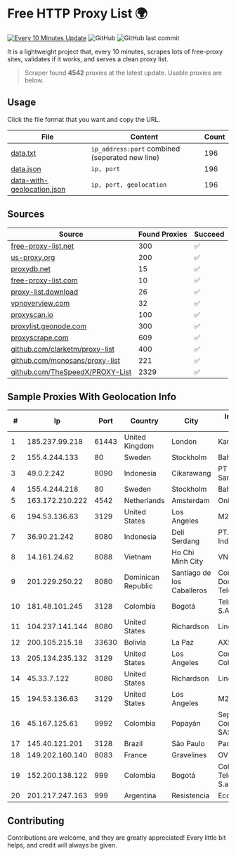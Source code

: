 
# Free HTTP Proxy List 🌍

[![Every 10 Minutes Update](https://github.com/mertguvencli/http-proxy-list/actions/workflows/main.yml/badge.svg?branch=main)](https://github.com/mertguvencli/http-proxy-list/actions/workflows/main.yml)
![GitHub](https://img.shields.io/github/license/mertguvencli/http-proxy-list)
![GitHub last commit](https://img.shields.io/github/last-commit/mertguvencli/http-proxy-list)

It is a lightweight project that, every 10 minutes, scrapes lots of free-proxy sites, validates if it works, and serves a clean proxy list.


> Scraper found **4542** proxies at the latest update. Usable proxies are below.

## Usage

Click the file format that you want and copy the URL.


|File|Content|Count|
|----|-------|-----|
|[data.txt](https://raw.githubusercontent.com/mertguvencli/http-proxy-list/main/proxy-list/data.txt)|`ip_address:port` combined (seperated new line)|196|
|[data.json](https://raw.githubusercontent.com/mertguvencli/http-proxy-list/main/proxy-list/data.json)|`ip, port`|196|
|[data-with-geolocation.json](https://raw.githubusercontent.com/mertguvencli/http-proxy-list/main/proxy-list/data-with-geolocation.json)|`ip, port, geolocation`|196|

## Sources

|Source|Found Proxies|Succeed|
|------|-------------|-------|
|[free-proxy-list.net](https://free-proxy-list.net)|300|✅|
|[us-proxy.org](https://www.us-proxy.org)|200|✅|
|[proxydb.net](http://proxydb.net)|15|✅|
|[free-proxy-list.com](https://free-proxy-list.com/?page=&port=&type%5B%5D=http&type%5B%5D=https&up_time=0&search=Search)|10|✅|
|[proxy-list.download](https://www.proxy-list.download/HTTP)|26|✅|
|[vpnoverview.com](https://vpnoverview.com/privacy/anonymous-browsing/free-proxy-servers)|32|✅|
|[proxyscan.io](https://www.proxyscan.io)|100|✅|
|[proxylist.geonode.com](https://proxylist.geonode.com/api/proxy-list?limit=300&page=1&sort_by=lastChecked&sort_type=desc&protocols=http,https)|300|✅|
|[proxyscrape.com](https://api.proxyscrape.com/v2/?request=displayproxies&protocol=http&timeout=10000&country=all&ssl=all&anonymity=all)|609|✅|
|[github.com/clarketm/proxy-list](https://raw.githubusercontent.com/clarketm/proxy-list/master/proxy-list-raw.txt)|400|✅|
|[github.com/monosans/proxy-list](https://raw.githubusercontent.com/monosans/proxy-list/main/proxies/http.txt)|221|✅|
|[github.com/TheSpeedX/PROXY-List](https://raw.githubusercontent.com/TheSpeedX/PROXY-List/master/http.txt)|2329|✅|


## Sample Proxies With Geolocation Info

|#|Ip|Port|Country|City|Internet Service Provider|
|-|--|----|-------|----|-------------------------|
|1|185.237.99.218|61443|United Kingdom|London|Kamatera Inc|
|2|155.4.244.133|80|Sweden|Stockholm|Bahnhof AB|
|3|49.0.2.242|8090|Indonesia|Cikarawang|PT Usaha Adi Sanggoro|
|4|155.4.244.218|80|Sweden|Stockholm|Bahnhof AB|
|5|163.172.210.222|4542|Netherlands|Amsterdam|Online SAS NL|
|6|194.53.136.63|3129|United States|Los Angeles|M247 Ltd|
|7|36.90.21.242|8080|Indonesia|Deli Serdang|PT. Telekomunikasi Indonesia|
|8|14.161.24.62|8088|Vietnam|Ho Chi Minh City|VNPT|
|9|201.229.250.22|8080|Dominican Republic|Santiago de los Caballeros|Compañía Dominicana de Teléfonos S. A.|
|10|181.48.101.245|3128|Colombia|Bogotá|Telmex Colombia S.A.|
|11|104.237.141.144|8080|United States|Richardson|Linode, LLC|
|12|200.105.215.18|33630|Bolivia|La Paz|AXS Bolivia S. A.|
|13|205.134.235.132|3129|United States|Los Angeles|Corporate Colocation Inc|
|14|45.33.7.122|8080|United States|Richardson|Linode, LLC|
|15|194.53.136.63|3129|United States|Los Angeles|M247 Ltd|
|16|45.167.125.61|9992|Colombia|Popayán|Sepcom Comunicaciones SAS|
|17|145.40.121.201|3128|Brazil|São Paulo|Packet Host, Inc.|
|18|149.202.160.140|8083|France|Gravelines|OVH SAS|
|19|152.200.138.122|999|Colombia|Bogotá|Colombia Telecomunicaciones S.a. ESP|
|20|201.217.247.163|999|Argentina|Resistencia|Ecom Chaco S.A.|



## Contributing

Contributions are welcome, and they are greatly appreciated! Every
little bit helps, and credit will always be given.

